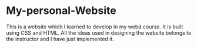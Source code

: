 # My-personal-Website

This is a website which I learned to develop in my webd course. It is built using CSS and HTML.
All the ideas used in designing the website belongs to the instructor and I have just implemented it.
